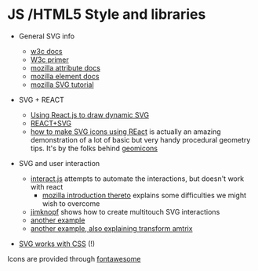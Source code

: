 # JS /HTML5 Style and libraries

* General SVG info

  * [w3c docs](https://www.w3.org/TR/SVG/coords.html#TransformAttribute)
  * [W3c primer](https://www.w3.org/Graphics/SVG/IG/resources/svgprimer.html)
  * [mozilla attribute docs](https://developer.mozilla.org/en-US/docs/Web/SVG/Attribute)
  * [mozilla element docs](https://developer.mozilla.org/en-US/docs/Web/SVG/Element#Graphics)
  * [mozilla SVG tutorial](https://developer.mozilla.org/en-US/docs/Web/SVG/Tutorial)

* SVG + REACT
  * [Using React.js to draw dynamic SVG](https://biesnecker.com/2014/10/22/using-reactjs-to-draw-dynamic-svgs/)
  * [REACT+SVG](http://stackoverflow.com/a/30579774)
  * [how to make SVG icons using REact](http://jxnblk.com/react-icons/) is actually an amazing demonstration of a lot of basic but very handy procedural geometry tips. It's by the folks behind [geomicons](http://geomicons.com/)

* SVG and user interaction

  * [interact.js](http://interactjs.io/) attempts to automate the interactions, but doesn't work with react
    * [mozilla introduction thereto](https://hacks.mozilla.org/2014/11/interact-js-for-drag-and-drop-resizing-and-multi-touch-gestures/) explains some difficulties we might wish to overcome
  * [jimknopf](https://github.com/eskimoblood/jim-knopf/blob/master/lib/knob.js) shows how to create multitouch SVG interactions
  * [another example](http://nuclearprojects.com/blog/svg-click-and-drag-object-with-mouse-code/)
  * [another example, also explaining transform amtrix](http://www.petercollingridge.co.uk/interactive-svg-components/draggable-svg-element)

* [SVG works with CSS](https://developer.mozilla.org/en-US/docs/Web/Guide/CSS/Getting_started/SVG_and_CSS) (!)

Icons are provided through [fontawesome](http://fontawesome.io/icons/)
